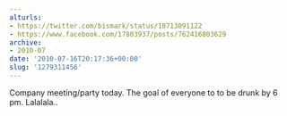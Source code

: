 ```yaml
---
alturls:
- https://twitter.com/bismark/status/18713091122
- https://www.facebook.com/17803937/posts/762416803629
archive:
- 2010-07
date: '2010-07-16T20:17:36+00:00'
slug: '1279311456'
---
```


Company meeting/party today.  The goal of everyone to to be drunk by 6 pm.  Lalalala..

